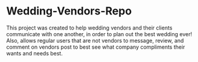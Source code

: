 # Wedding-Vendors-Repo
This project was created to help wedding vendors and their clients communicate with one another, in order to plan out the best wedding ever!
Also, allows regular users that are not vendors to message, review, and comment on vendors post to best see what company compliments their wants and needs best.
